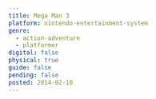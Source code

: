 ```yaml
---
title: Mega Man 3
platform: nintendo-entertainment-system
genre:
  - action-adventure
  - platformer
digital: false
physical: true
guide: false
pending: false
posted: 2014-02-10
---
```

